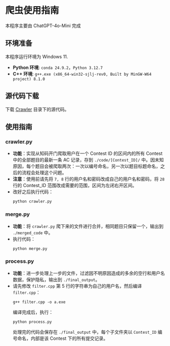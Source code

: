 # 爬虫使用指南

本程序主要由 ChatGPT-4o-Mini 完成

## 环境准备

本程序运行环境为 Windows 11.

- **Python 环境**: `conda 24.9.2`，`Python 3.12.7`
- **C++ 环境**: `g++.exe (x86_64-win32-sjlj-rev0, Built by MinGW-W64 project) 8.1.0`

## 源代码下载

下载 [Crawler](../Crawler) 目录下的源代码。

## 使用指南

### crawler.py

- **功能**：实现从知码开门爬取用户在一个 Contest ID 的区间内的所有 Contest 中的全部题目的最新一条 AC 记录，存到 `./code/[Contest_ID]/` 中。因未知原因，每个题目会被爬取两次：一次以编号命名，另一次以题目标题命名，之后的流程会处理这个问题。
- **注意**：使用前请先将 `7, 8` 行的用户名和密码改成自己的用户名和密码，将 `28` 行的 Contest_ID 范围改成需要的范围，区间为左闭右开区间。
- 改好之后执行代码：
  ```shell
  python crawler.py
  ```

### merge.py

- **功能**：将 `crawler.py` 爬下来的文件进行合并，相同题目只保留一个，输出到 `./merged_code` 中。
- 执行代码：
  ```shell
  python merge.py
  ```

### process.py

- **功能**：进一步处理上一步的文件，过滤因不明原因造成的多余的空行和用户名数据，保护隐私，输出到 `./final_output`。
- 请先修改 `filter.cpp` 第 5 行的字符串为自己的用户名，然后编译 `filter.cpp`：
  ```shell
  g++ filter.cpp -o a.exe
  ```
  编译完成后，执行：
  ```shell
  python process.py
  ```
  处理完的代码会保存在 `./final_output` 中，每个子文件夹以 `Contest_ID` 编号命名，内部是该 Contest 下的所有提交记录。
